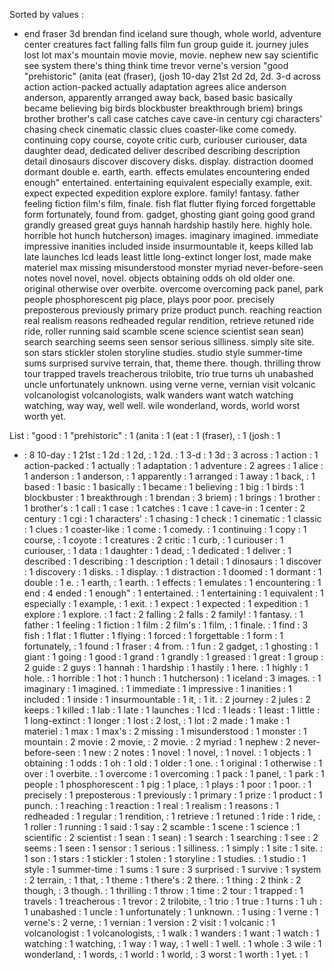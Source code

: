 Sorted by values :
- end fraser 3d brendan find iceland sure though, whole world, adventure center creatures fact falling falls film fun group guide it. journey jules lost lot max's mountain movie movie, movie. nephew new say scientific see system there's thing think time trevor verne's version "good "prehistoric" (anita (eat (fraser), (josh 10-day 21st 2d 2d, 2d. 3-d across action action-packed actually adaptation agrees alice anderson anderson, apparently arranged away back, based basic basically became believing big birds blockbuster breakthrough briem) brings brother brother's call case catches cave cave-in century cgi characters' chasing check cinematic classic clues coaster-like come comedy. continuing copy course, coyote critic curb, curiouser curiouser, data daughter dead, dedicated deliver described describing description detail dinosaurs discover discovery disks. display. distraction doomed dormant double e. earth, earth. effects emulates encountering ended enough" entertained. entertaining equivalent especially example, exit. expect expected expedition explore explore. family! fantasy. father feeling fiction film's film, finale. fish flat flutter flying forced forgettable form fortunately, found from. gadget, ghosting giant going good grand grandly greased great guys hannah hardship hastily here. highly hole. horrible hot hunch hutcherson) images. imaginary imagined. immediate impressive inanities included inside insurmountable it, keeps killed lab late launches lcd leads least little long-extinct longer lost, made make materiel max missing misunderstood monster myriad never-before-seen notes novel novel, novel. objects obtaining odds oh old older one. original otherwise over overbite. overcome overcoming pack panel, park people phosphorescent pig place, plays poor poor. precisely preposterous previously primary prize product punch. reaching reaction real realism reasons redheaded regular rendition, retrieve retuned ride ride, roller running said scamble scene science scientist sean sean) search searching seems seen sensor serious silliness. simply site site. son stars stickler stolen storyline studies. studio style summer-time sums surprised survive terrain, that, theme there. though. thrilling throw tour trapped travels treacherous trilobite, trio true turns uh unabashed uncle unfortunately unknown. using verne verne, vernian visit volcanic volcanologist volcanologists, walk wanders want watch watching watching, way way, well well. wile wonderland, words, world worst worth yet. 

List :
"good : 1
"prehistoric" : 1
(anita : 1
(eat : 1
(fraser), : 1
(josh : 1
- : 8
10-day : 1
21st : 1
2d : 1
2d, : 1
2d. : 1
3-d : 1
3d : 3
across : 1
action : 1
action-packed : 1
actually : 1
adaptation : 1
adventure : 2
agrees : 1
alice : 1
anderson : 1
anderson, : 1
apparently : 1
arranged : 1
away : 1
back, : 1
based : 1
basic : 1
basically : 1
became : 1
believing : 1
big : 1
birds : 1
blockbuster : 1
breakthrough : 1
brendan : 3
briem) : 1
brings : 1
brother : 1
brother's : 1
call : 1
case : 1
catches : 1
cave : 1
cave-in : 1
center : 2
century : 1
cgi : 1
characters' : 1
chasing : 1
check : 1
cinematic : 1
classic : 1
clues : 1
coaster-like : 1
come : 1
comedy. : 1
continuing : 1
copy : 1
course, : 1
coyote : 1
creatures : 2
critic : 1
curb, : 1
curiouser : 1
curiouser, : 1
data : 1
daughter : 1
dead, : 1
dedicated : 1
deliver : 1
described : 1
describing : 1
description : 1
detail : 1
dinosaurs : 1
discover : 1
discovery : 1
disks. : 1
display. : 1
distraction : 1
doomed : 1
dormant : 1
double : 1
e. : 1
earth, : 1
earth. : 1
effects : 1
emulates : 1
encountering : 1
end : 4
ended : 1
enough" : 1
entertained. : 1
entertaining : 1
equivalent : 1
especially : 1
example, : 1
exit. : 1
expect : 1
expected : 1
expedition : 1
explore : 1
explore. : 1
fact : 2
falling : 2
falls : 2
family! : 1
fantasy. : 1
father : 1
feeling : 1
fiction : 1
film : 2
film's : 1
film, : 1
finale. : 1
find : 3
fish : 1
flat : 1
flutter : 1
flying : 1
forced : 1
forgettable : 1
form : 1
fortunately, : 1
found : 1
fraser : 4
from. : 1
fun : 2
gadget, : 1
ghosting : 1
giant : 1
going : 1
good : 1
grand : 1
grandly : 1
greased : 1
great : 1
group : 2
guide : 2
guys : 1
hannah : 1
hardship : 1
hastily : 1
here. : 1
highly : 1
hole. : 1
horrible : 1
hot : 1
hunch : 1
hutcherson) : 1
iceland : 3
images. : 1
imaginary : 1
imagined. : 1
immediate : 1
impressive : 1
inanities : 1
included : 1
inside : 1
insurmountable : 1
it, : 1
it. : 2
journey : 2
jules : 2
keeps : 1
killed : 1
lab : 1
late : 1
launches : 1
lcd : 1
leads : 1
least : 1
little : 1
long-extinct : 1
longer : 1
lost : 2
lost, : 1
lot : 2
made : 1
make : 1
materiel : 1
max : 1
max's : 2
missing : 1
misunderstood : 1
monster : 1
mountain : 2
movie : 2
movie, : 2
movie. : 2
myriad : 1
nephew : 2
never-before-seen : 1
new : 2
notes : 1
novel : 1
novel, : 1
novel. : 1
objects : 1
obtaining : 1
odds : 1
oh : 1
old : 1
older : 1
one. : 1
original : 1
otherwise : 1
over : 1
overbite. : 1
overcome : 1
overcoming : 1
pack : 1
panel, : 1
park : 1
people : 1
phosphorescent : 1
pig : 1
place, : 1
plays : 1
poor : 1
poor. : 1
precisely : 1
preposterous : 1
previously : 1
primary : 1
prize : 1
product : 1
punch. : 1
reaching : 1
reaction : 1
real : 1
realism : 1
reasons : 1
redheaded : 1
regular : 1
rendition, : 1
retrieve : 1
retuned : 1
ride : 1
ride, : 1
roller : 1
running : 1
said : 1
say : 2
scamble : 1
scene : 1
science : 1
scientific : 2
scientist : 1
sean : 1
sean) : 1
search : 1
searching : 1
see : 2
seems : 1
seen : 1
sensor : 1
serious : 1
silliness. : 1
simply : 1
site : 1
site. : 1
son : 1
stars : 1
stickler : 1
stolen : 1
storyline : 1
studies. : 1
studio : 1
style : 1
summer-time : 1
sums : 1
sure : 3
surprised : 1
survive : 1
system : 2
terrain, : 1
that, : 1
theme : 1
there's : 2
there. : 1
thing : 2
think : 2
though, : 3
though. : 1
thrilling : 1
throw : 1
time : 2
tour : 1
trapped : 1
travels : 1
treacherous : 1
trevor : 2
trilobite, : 1
trio : 1
true : 1
turns : 1
uh : 1
unabashed : 1
uncle : 1
unfortunately : 1
unknown. : 1
using : 1
verne : 1
verne's : 2
verne, : 1
vernian : 1
version : 2
visit : 1
volcanic : 1
volcanologist : 1
volcanologists, : 1
walk : 1
wanders : 1
want : 1
watch : 1
watching : 1
watching, : 1
way : 1
way, : 1
well : 1
well. : 1
whole : 3
wile : 1
wonderland, : 1
words, : 1
world : 1
world, : 3
worst : 1
worth : 1
yet. : 1
